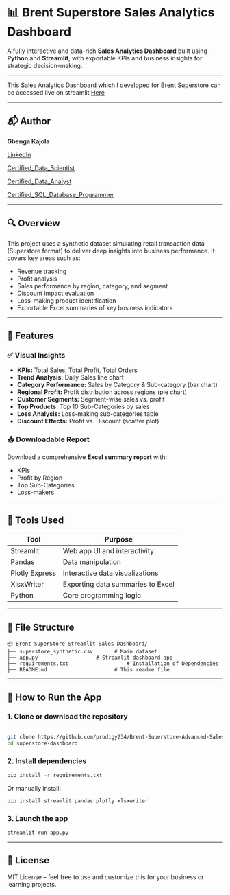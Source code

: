 
# 📊 Brent Superstore Sales Analytics Dashboard

A fully interactive and data-rich **Sales Analytics Dashboard** built using **Python** and **Streamlit**, with exportable KPIs and business insights for strategic decision-making.


---


This Sales Analytics Dashboard which I developed for Brent Superstore can be accessed live on streamlit [Here](https://brentsuperstore.streamlit.app/)

---

## 📬 Author

**Gbenga Kajola**

[LinkedIn](https://www.linkedin.com/in/kajolagbenga)

[Certified_Data_Scientist](https://www.datacamp.com/certificate/DSA0012312825030)

[Certified_Data_Analyst](https://www.datacamp.com/certificate/DAA0018583322187)

[Certified_SQL_Database_Programmer](https://www.datacamp.com/certificate/SQA0019722049554)


---


## 🔍 Overview

This project uses a synthetic dataset simulating retail transaction data (Superstore format) to deliver deep insights into business performance. It covers key areas such as:

- Revenue tracking
- Profit analysis
- Sales performance by region, category, and segment
- Discount impact evaluation
- Loss-making product identification
- Exportable Excel summaries of key business indicators

---

## 🚀 Features

### ✅ Visual Insights

- **KPIs:** Total Sales, Total Profit, Total Orders
- **Trend Analysis:** Daily Sales line chart
- **Category Performance:** Sales by Category & Sub-category (bar chart)
- **Regional Profit:** Profit distribution across regions (pie chart)
- **Customer Segments:** Segment-wise sales vs. profit
- **Top Products:** Top 10 Sub-Categories by sales
- **Loss Analysis:** Loss-making sub-categories table
- **Discount Effects:** Profit vs. Discount (scatter plot)

### 📥 Downloadable Report

Download a comprehensive **Excel summary report** with:
- KPIs
- Profit by Region
- Top Sub-Categories
- Loss-makers

---

## 🧠 Tools Used

| Tool | Purpose |
|------|---------|
| Streamlit | Web app UI and interactivity |
| Pandas | Data manipulation |
| Plotly Express | Interactive data visualizations |
| XlsxWriter | Exporting data summaries to Excel |
| Python | Core programming logic |

---

## 📁 File Structure

```
📦 Brent SuperStore Streamlit Sales Dashboard/
├── superstore_synthetic.csv       # Main dataset
├── app.py                   # Streamlit dashboard app
├── requirements.txt                   # Installation of Dependencies
├── README.md                      # This readme file
```

---

## 🧪 How to Run the App

### 1. Clone or download the repository

```bash

git clone https://github.com/prodigy234/Brent-Superstore-Advanced-Sales-Analytics-Dashboard.git
cd superstore-dashboard
```

### 2. Install dependencies

```bash
pip install -r requirements.txt
```

Or manually install:

```bash
pip install streamlit pandas plotly xlsxwriter
```

### 3. Launch the app

```bash
streamlit run app.py
```

---

## 🏁 License

MIT License – feel free to use and customize this for your business or learning projects.
